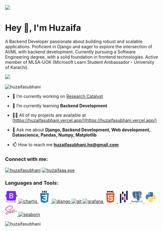 <img src="https://media.licdn.com/dms/image/v2/D4D16AQHKqx3VX4EKJA/profile-displaybackgroundimage-shrink_350_1400/profile-displaybackgroundimage-shrink_350_1400/0/1718312784819?e=1733356800&v=beta&t=1nMboUjwYDjtqEDyp5qB3DNXaAe_VD_UAICO3RtpZf4">
<h1>Hey 👋, I'm Huzaifa </h1>
<p>A Backend Developer passionate about building robust and scalable applications. Proficient in Django and eager to explore the intersection of AI/ML with backend development. Currently pursuing a Software Engineering degree, with a solid foundation in frontend technologies. Active member of MLSA-UOK (Microsoft Learn Student Ambassador - University of Karachi).</p>
<img src="https://i.gifer.com/3AyY.gif"></img>

<p align="left"> <img src="https://komarev.com/ghpvc/?username=huzaifasubhani&label=Profile%20views&color=0e75b6&style=flat" alt="huzaifasubhani" /> </p>

- 🔭 I’m currently working on [Research Catalyst](https://resarch-catalyst.streamlit.app/)

- 🌱 I’m currently learning **Backend Development**

- 👨‍💻 All of my projects are available at [https://huzaifasubhani.vercel.app/](https://huzaifasubhani.vercel.app/)

- 💬 Ask me about **Django, Backend Development, Web development, Datascience, Pandas, Numpy, Matplotlib**

- 📫 How to reach me **huzaifasubhani.hs@gmail.com**

<h3 align="left">Connect with me:</h3>
<p align="left">
<a href="https://linkedin.com/in/huzaifasubhani" target="blank"><img align="center" src="https://raw.githubusercontent.com/rahuldkjain/github-profile-readme-generator/master/src/images/icons/Social/linked-in-alt.svg" alt="huzaifasubhani" height="30" width="40" /></a>
<a href="https://instagram.com/huzaifaaa.exe" target="blank"><img align="center" src="https://raw.githubusercontent.com/rahuldkjain/github-profile-readme-generator/master/src/images/icons/Social/instagram.svg" alt="huzaifaaa.exe" height="30" width="40" /></a>
</p>

<h3 align="left">Languages and Tools:</h3>
<p align="left"> <a href="https://getbootstrap.com" target="_blank" rel="noreferrer"> <img src="https://raw.githubusercontent.com/devicons/devicon/master/icons/bootstrap/bootstrap-plain-wordmark.svg" alt="bootstrap" width="40" height="40"/> </a> <a href="https://www.chartjs.org" target="_blank" rel="noreferrer"> <img src="https://www.chartjs.org/media/logo-title.svg" alt="chartjs" width="40" height="40"/> </a> <a href="https://www.w3schools.com/css/" target="_blank" rel="noreferrer"> <img src="https://raw.githubusercontent.com/devicons/devicon/master/icons/css3/css3-original-wordmark.svg" alt="css3" width="40" height="40"/> </a> <a href="https://www.djangoproject.com/" target="_blank" rel="noreferrer"> <img src="https://cdn.worldvectorlogo.com/logos/django.svg" alt="django" width="40" height="40"/> </a> <a href="https://git-scm.com/" target="_blank" rel="noreferrer"> <img src="https://www.vectorlogo.zone/logos/git-scm/git-scm-icon.svg" alt="git" width="40" height="40"/> </a> <a href="https://grafana.com" target="_blank" rel="noreferrer"> <img src="https://www.vectorlogo.zone/logos/grafana/grafana-icon.svg" alt="grafana" width="40" height="40"/> </a> <a href="https://www.w3.org/html/" target="_blank" rel="noreferrer"> <img src="https://raw.githubusercontent.com/devicons/devicon/master/icons/html5/html5-original-wordmark.svg" alt="html5" width="40" height="40"/> </a> <a href="https://pandas.pydata.org/" target="_blank" rel="noreferrer"> <img src="https://raw.githubusercontent.com/devicons/devicon/2ae2a900d2f041da66e950e4d48052658d850630/icons/pandas/pandas-original.svg" alt="pandas" width="40" height="40"/> </a> <a href="https://www.postgresql.org" target="_blank" rel="noreferrer"> <img src="https://raw.githubusercontent.com/devicons/devicon/master/icons/postgresql/postgresql-original-wordmark.svg" alt="postgresql" width="40" height="40"/> </a> <a href="https://www.python.org" target="_blank" rel="noreferrer"> <img src="https://raw.githubusercontent.com/devicons/devicon/master/icons/python/python-original.svg" alt="python" width="40" height="40"/> </a> <a href="https://sass-lang.com" target="_blank" rel="noreferrer"> <img src="https://raw.githubusercontent.com/devicons/devicon/master/icons/sass/sass-original.svg" alt="sass" width="40" height="40"/> </a> <a href="https://seaborn.pydata.org/" target="_blank" rel="noreferrer"> <img src="https://seaborn.pydata.org/_images/logo-mark-lightbg.svg" alt="seaborn" width="40" height="40"/> </a> </p>

<p><img align="left" src="https://github-readme-stats.vercel.app/api/top-langs?username=huzaifasubhani&show_icons=true&locale=en&layout=compact" alt="huzaifasubhani" /></p>

